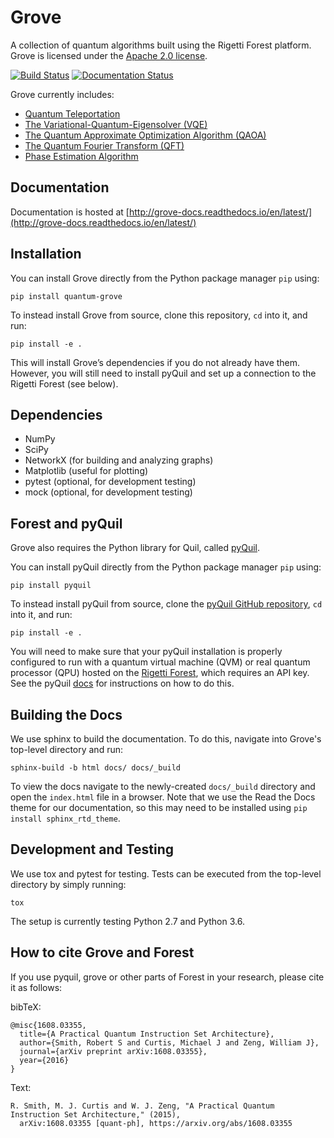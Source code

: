 Grove
=====

A collection of quantum algorithms built using the Rigetti Forest platform.
Grove is licensed under the [Apache 2.0 license](https://github.com/rigetticomputing/grove/blob/master/LICENSE).

[![Build Status](https://semaphoreci.com/api/v1/rigetti/grove/branches/master/badge.svg)](https://semaphoreci.com/rigetti/grove)
[![Documentation Status](https://readthedocs.org/projects/grove-docs/badge/?version=latest)](http://grove-docs.readthedocs.io/en/latest/?badge=latest)

Grove currently includes:

* [Quantum Teleportation](http://grove-docs.readthedocs.io/en/latest/teleportation.html)
* [The Variational-Quantum-Eigensolver (VQE)](http://grove-docs.readthedocs.io/en/latest/vqe.html)
* [The Quantum Approximate Optimization Algorithm (QAOA)](http://grove-docs.readthedocs.io/en/latest/qaoa.html)
* [The Quantum Fourier Transform (QFT)](http://grove-docs.readthedocs.io/en/latest/qft.html)
* [Phase Estimation Algorithm](http://grove-docs.readthedocs.io/en/latest/phaseestimation.html)

Documentation
-------------

Documentation is hosted at [http://grove-docs.readthedocs.io/en/latest/](http://grove-docs.readthedocs.io/en/latest/)

Installation
------------

You can install Grove directly from the Python package manager `pip` using:
```
pip install quantum-grove
```

To instead install Grove from source, clone this repository, `cd` into it, and run:
```
pip install -e .
```

This will install Grove’s dependencies if you do not already have them.
However, you will still need to install pyQuil and set up a connection to
the Rigetti Forest (see below).

Dependencies
------------

* NumPy
* SciPy
* NetworkX (for building and analyzing graphs)
* Matplotlib (useful for plotting)
* pytest (optional, for development testing)
* mock (optional, for development testing)

Forest and pyQuil
-----------------

Grove also requires the Python library for Quil, called
[pyQuil](http://pyquil.readthedocs.io/en/latest/index.html).

You can install pyQuil directly from the Python package manager `pip` using:
```
pip install pyquil
```

To instead install pyQuil from source, clone the
[pyQuil GitHub repository](https://github.com/rigetticomputing/pyquil),
`cd` into it, and run:
```
pip install -e .
```

You will need to make sure that your pyQuil installation is properly
configured to run with a quantum virtual machine (QVM) or real quantum processor
(QPU) hosted on the  [Rigetti Forest](forest.rigetti.com), which requires an API key.
See the pyQuil [docs](http://pyquil.readthedocs.io/en/latest/index.html) for
instructions on how to do this.

Building the Docs
-----------------

We use sphinx to build the documentation. To do this, navigate into Grove's top-level directory and run:

```
sphinx-build -b html docs/ docs/_build
```

To view the docs navigate to the newly-created `docs/_build` directory and open
the `index.html` file in a browser. Note that we use the Read the Docs theme for
our documentation, so this may need to be installed using `pip install sphinx_rtd_theme`.

Development and Testing
-----------------------

We use tox and pytest for testing. Tests can be executed from the top-level directory by simply
running:
```
tox
```
The setup is currently testing Python 2.7 and Python 3.6.


## How to cite Grove and Forest

If you use pyquil, grove or other parts of Forest in your research, please cite it as follows:

bibTeX:
```
@misc{1608.03355,
  title={A Practical Quantum Instruction Set Architecture},
  author={Smith, Robert S and Curtis, Michael J and Zeng, William J},
  journal={arXiv preprint arXiv:1608.03355},
  year={2016}
}
```

Text:
```
R. Smith, M. J. Curtis and W. J. Zeng, "A Practical Quantum Instruction Set Architecture," (2015), 
  arXiv:1608.03355 [quant-ph], https://arxiv.org/abs/1608.03355
```
